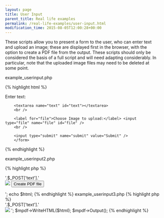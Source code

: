 ```yaml
---
layout: page
title: User Input
parent_title: Real life examples
permalink: /real-life-examples/user-input.html
modification_time: 2015-08-05T12:00:28+00:00
---
```


These scripts allow you to present a form to the user, who can enter text and upload an image; these are displayed first
in the browser, with the option to create a PDF file from the output. These scripts should only be considered the basis
of a full script and will need adapting considerably. In particular, note that the uploaded image files may need to be
deleted at some point.

example_userinput.php

{% highlight html %}
<html>
<body>
	<form action="example_userinput2.php" method="post" enctype="multipart/form-data">
		Enter text:
		<br />

		<textarea name="text" id="text"></textarea>
		<br />

		<label for="file">Choose Image to upload:</label> <input type="file" name="file" id="file" />
		<br />

		<input type="submit" name="submit" value="Submit" />
		</form>
</body>
</html>
{% endhighlight %}

example_userinput2.php

{% highlight php %}
<?php

if (($_FILES["file"]["type"] == "image/gif" || $_FILES["file"]["type"] == "image/jpeg") && $_FILES["file"]["size"] < 20000) {
    // If the destination file already exists, it will be overwritten
    move_uploaded_file($_FILES["file"]["tmp_name"], "../tmp/" . $_FILES["file"]["name"]);
} else {
    echo "Invalid file";
}

$html = '<html>
	<body>
		<div>'.$_POST['text'].'</div>
		<img src="' ."../tmp/" . $_FILES["file"]["name"].'" />

		<form action="example_userinput3.php" method="post" enctype="multipart/form-data">
			<textarea style="display:none" name="text" id="text">'.$_POST['text'].'</textarea>
			<input type="hidden" name="filename" id="filename" value="'. $_FILES["file"]["name"].'" />
			<input type="submit" name="submit" value="Create PDF file" />
		</form>
	</body>
</html>';

echo $html;

{% endhighlight %}

example_userinput3.php

{% highlight php %}
<?php

require __DIR__ . '/vendor/autoload.php';

$mpdf = new \Mpdf\Mpdf();

$html ='<html>
<body>
	<div>'.$_POST['text'].'</div>
	<img src="' . "../tmp/" . $_POST['filename'] . '" />
</body>
</html>';

$mpdf->WriteHTML($html);
$mpdf->Output();
{% endhighlight %}

